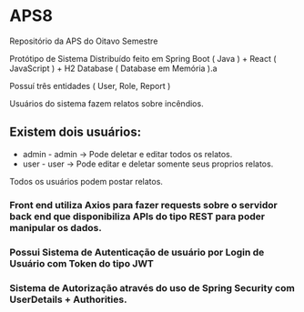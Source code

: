 # APS8
Repositório da APS do Oitavo Semestre

Protótipo de Sistema Distribuído feito em Spring Boot ( Java ) + React ( JavaScript ) + H2 Database ( Database em Memória ).a

Possuí três entidades ( User, Role, Report )

Usuários do sistema fazem relatos sobre incêndios.

## Existem dois usuários:
* admin - admin -> Pode deletar e editar todos os relatos.
* user - user -> Pode editar e deletar somente seus proprios relatos.

Todos os usuários podem postar relatos.

### Front end utiliza Axios para fazer requests sobre o servidor back end que disponibiliza APIs do tipo REST para poder manipular os dados.
### Possui Sistema de Autenticação de usuário por Login de Usuário com Token do tipo JWT 
### Sistema de Autorização através do uso de Spring Security com UserDetails + Authorities.
